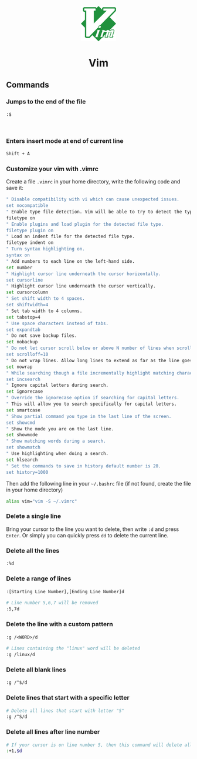 <div align="center">
  <a href="https://www.vim.org/">
    <img alt="vim" src="../logos/vim.png"/>
  </a>
  <h1>Vim</h1>
</div>

## Commands

### Jumps to the end of the file

```sh
:$
```

<br>

### Enters insert mode at end of current line

```sh
Shift + A
```

### Customize your vim with .vimrc

Create a file `.vimrc` in your home directory, write the following code and save it:

```sh
" Disable compatibility with vi which can cause unexpected issues.
set nocompatible
" Enable type file detection. Vim will be able to try to detect the type of file in use.
filetype on
" Enable plugins and load plugin for the detected file type.
filetype plugin on
" Load an indent file for the detected file type.
filetype indent on
" Turn syntax highlighting on.
syntax on
" Add numbers to each line on the left-hand side.
set number
" Highlight cursor line underneath the cursor horizontally.
set cursorline
" Highlight cursor line underneath the cursor vertically.
set cursorcolumn
" Set shift width to 4 spaces.
set shiftwidth=4
" Set tab width to 4 columns.
set tabstop=4
" Use space characters instead of tabs.
set expandtab
" Do not save backup files.
set nobackup
" Do not let cursor scroll below or above N number of lines when scrolling.
set scrolloff=10
" Do not wrap lines. Allow long lines to extend as far as the line goes.
set nowrap
" While searching though a file incrementally highlight matching characters as you type.
set incsearch
" Ignore capital letters during search.
set ignorecase
" Override the ignorecase option if searching for capital letters.
" This will allow you to search specifically for capital letters.
set smartcase
" Show partial command you type in the last line of the screen.
set showcmd
" Show the mode you are on the last line.
set showmode
" Show matching words during a search.
set showmatch
" Use highlighting when doing a search.
set hlsearch
" Set the commands to save in history default number is 20.
set history=1000
```

Then add the following line in your `~/.bashrc` file (if not found, create the file in your home directory)

```sh
alias vim="vim -S ~/.vimrc"
```

### Delete a single line

Bring your cursor to the line you want to delete, then write `:d` and press `Enter`. Or simply you can quickly press `dd` to delete the current line.

### Delete all the lines

```sh
:%d
```

### Delete a range of lines

`:[Starting Line Number],[Ending Line Number]d`

```sh
# Line number 5,6,7 will be removed
:5,7d
```

### Delete the line with a custom pattern

`:g /<WORD>/d`

```sh
# Lines containing the "linux" word will be deleted
:g /linux/d
```

### Delete all blank lines

```sh
:g /^$/d
```

### Delete lines that start with a specific letter

```sh
# Delete all lines that start with letter "S"
:g /^S/d
```

### Delete all lines after line number

```sh
# If your cursor is on line number 5, then this command will delete all lines below line number 5
:+1,$d
```
